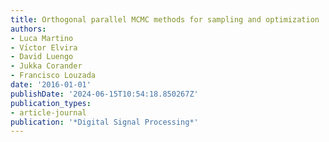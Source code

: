 ```yaml
---
title: Orthogonal parallel MCMC methods for sampling and optimization
authors:
- Luca Martino
- Vı́ctor Elvira
- David Luengo
- Jukka Corander
- Francisco Louzada
date: '2016-01-01'
publishDate: '2024-06-15T10:54:18.850267Z'
publication_types:
- article-journal
publication: '*Digital Signal Processing*'
---
```

